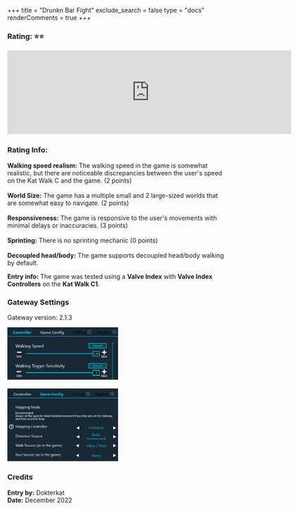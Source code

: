 +++
title = "Drunkn Bar Fight"
exclude_search = false
type = "docs"
renderComments = true
+++
### Rating: ⭐⭐ <br>

<iframe src="https://store.steampowered.com/widget/528550/" frameborder="0" width="646" height="190"></iframe>

### Rating Info:
**Walking speed realism:** The walking speed in the game is somewhat realistic, but there are noticeable discrepancies between the user's speed on the Kat Walk C and the game. (2 points) <br><br>
**World Size:** The game has a multiple small and 2 large-sized worlds that are somewhat easy to navigate. (2 points) <br><br>
**Responsiveness:** The game is responsive to the user's movements with minimal delays or inaccuracies. (3 points) <br><br>
**Sprinting:** There is no sprinting mechanic (0 points) <br><BR>
**Decoupled head/body:** The game supports decoupled head/body walking by default.

**Entry info:** The game was tested using a **Valve Index** with **Valve Index Controllers** on the **Kat Walk C1**.

### Gateway Settings
Gateway version: 2.1.3 
<br>

<img src="https://raw.githubusercontent.com/dokterkats/katDB/main/settings/DrunknBarFight/gateway-controller.PNG" style="width: 50%;">
<br><br>
<img src="https://raw.githubusercontent.com/dokterkats/katDB/main/settings/DrunknBarFight/gateway-config.PNG" style="width: 50%;">

### Credits
**Entry by:** Dokterkat <br>
**Date:** December 2022
